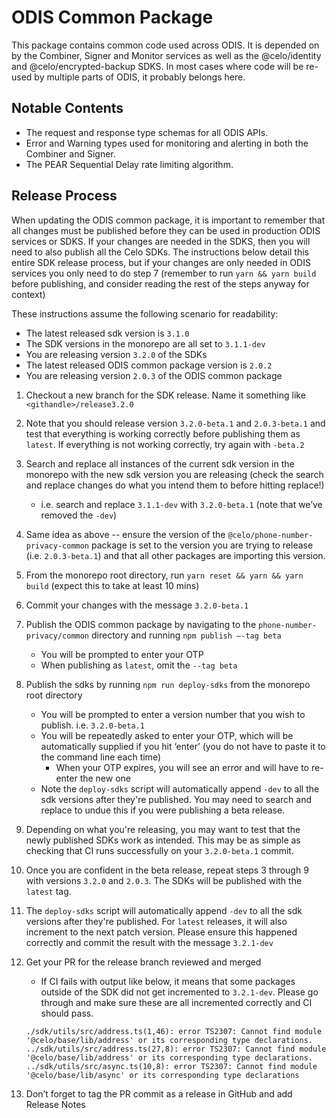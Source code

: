 # ODIS Common Package

This package contains common code used across ODIS. It is depended on by the Combiner, Signer and Monitor services as well as the @celo/identity and @celo/encrypted-backup SDKS. In most cases where code will be re-used by multiple parts of ODIS, it probably belongs here.

## Notable Contents

- The request and response type schemas for all ODIS APIs.
- Error and Warning types used for monitoring and alerting in both the Combiner and Signer.
- The PEAR Sequential Delay rate limiting algorithm.

## Release Process

When updating the ODIS common package, it is important to remember that all changes must be published before they can be used in production ODIS services or SDKS. If your changes are needed in the SDKS, then you will need to also publish all the Celo SDKs. The instructions below detail this entire SDK release process, but if your changes are only needed in ODIS services you only need to do step 7 (remember to run `yarn && yarn build` before publishing, and consider reading the rest of the steps anyway for context)

These instructions assume the following scenario for readability:

- The latest released sdk version is `3.1.0`
- The SDK versions in the monorepo are all set to `3.1.1-dev`
- You are releasing version `3.2.0` of the SDKs
- The latest released ODIS common package version is `2.0.2`
- You are releasing version `2.0.3` of the ODIS common package

1. Checkout a new branch for the SDK release. Name it something like `<githandle>/release3.2.0`
2. Note that you should release version `3.2.0-beta.1` and `2.0.3-beta.1` and test that everything is working correctly before publishing them as `latest`. If everything is not working correctly, try again with `-beta.2`
3. Search and replace all instances of the current sdk version in the monorepo with the new sdk version you are releasing (check the search and replace changes do what you intend them to before hitting replace!)
    - i.e. search and replace `3.1.1-dev` with `3.2.0-beta.1` (note that we’ve removed the `-dev`)
4. Same idea as above -- ensure the version of the `@celo/phone-number-privacy-common` package is set to the version you are trying to release (i.e. `2.0.3-beta.1`) and that all other packages are importing this version.
5. From the monorepo root directory, run `yarn reset && yarn && yarn build` (expect this to take at least 10 mins)
6. Commit your changes with the message `3.2.0-beta.1`
7. Publish the ODIS common package by navigating to the `phone-number-privacy/common` directory and running `npm publish —-tag beta`
   - You will be prompted to enter your OTP
   - When publishing as `latest`, omit the `--tag beta`
8. Publish the sdks by running `npm run deploy-sdks` from the monorepo root directory
    - You will be prompted to enter a version number that you wish to publish. i.e. `3.2.0-beta.1`
    - You will be repeatedly asked to enter your OTP, which will be automatically supplied if you hit ‘enter’ (you do not have to paste it to the command line each time)
        - When your OTP expires, you will see an error and will have to re-enter the new one
    - Note the `deploy-sdks` script will automatically append `-dev` to all the sdk versions after they're published. You may need to search and replace to undue this if you were publishing a beta release.
9. Depending on what you're releasing, you may want to test that the newly published SDKs work as intended. This may be as simple as checking that CI runs successfully on your `3.2.0-beta.1` commit.
10. Once you are confident in the beta release, repeat steps 3 through 9 with versions `3.2.0` and `2.0.3`. The SDKs will be published with the `latest` tag.
11. The `deploy-sdks` script will automatically append `-dev` to all the sdk versions after they're published. For `latest` releases, it will also increment to the next patch version. Please ensure this happened correctly and commit the result with the message `3.2.1-dev`
12. Get your PR for the release branch reviewed and merged
    - If CI fails with output like below, it means that some packages outside of the SDK did not get incremented to `3.2.1-dev`. Please go through and make sure these are all incremented correctly and CI should pass.

    ```
    ./sdk/utils/src/address.ts(1,46): error TS2307: Cannot find module '@celo/base/lib/address' or its corresponding type declarations.
    ../sdk/utils/src/address.ts(27,8): error TS2307: Cannot find module '@celo/base/lib/address' or its corresponding type declarations.
    ../sdk/utils/src/async.ts(10,8): error TS2307: Cannot find module '@celo/base/lib/async' or its corresponding type declarations
    ```

13. Don’t forget to tag the PR commit as a release in GitHub and add Release Notes

